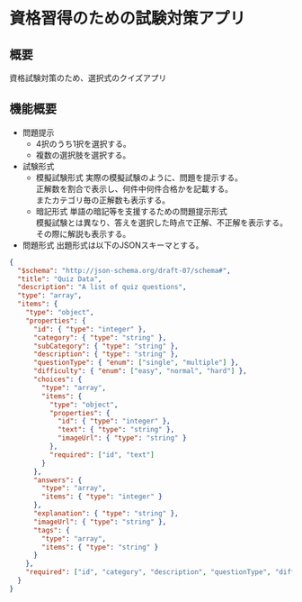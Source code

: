 # 資格習得のための試験対策アプリ

## 概要
資格試験対策のため、選択式のクイズアプリ 

## 機能概要
- 問題提示
  -  4択のうち1択を選択する。
  - 複数の選択肢を選択する。
- 試験形式
  - 模擬試験形式
    実際の模擬試験のように、問題を提示する。  
    正解数を割合で表示し、何件中何件合格かを記載する。  
    またカテゴリ毎の正解数も表示する。
  - 暗記形式
    単語の暗記等を支援するための問題提示形式  
    模擬試験とは異なり、答えを選択した時点で正解、不正解を表示する。
    その際に解説も表示する。
- 問題形式
出題形式は以下のJSONスキーマとする。
```JSON
{
  "$schema": "http://json-schema.org/draft-07/schema#",
  "title": "Quiz Data",
  "description": "A list of quiz questions",
  "type": "array",
  "items": {
    "type": "object",
    "properties": {
      "id": { "type": "integer" },
      "category": { "type": "string" },
      "subCategory": { "type": "string" },
      "description": { "type": "string" },
      "questionType": { "enum": ["single", "multiple"] },
      "difficulty": { "enum": ["easy", "normal", "hard"] },
      "choices": {
        "type": "array",
        "items": {
          "type": "object",
          "properties": {
            "id": { "type": "integer" },
            "text": { "type": "string" },
            "imageUrl": { "type": "string" }
          },
          "required": ["id", "text"]
        }
      },
      "answers": {
        "type": "array",
        "items": { "type": "integer" }
      },
      "explanation": { "type": "string" },
      "imageUrl": { "type": "string" },
      "tags": {
        "type": "array",
        "items": { "type": "string" }
      }
    },
    "required": ["id", "category", "description", "questionType", "difficulty", "choices", "answers"]
  }
}
```